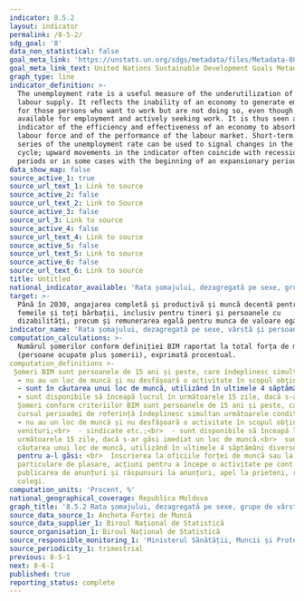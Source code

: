 ```yaml
---
indicator: 8.5.2
layout: indicator
permalink: /8-5-2/
sdg_goal: '8'
data_non_statistical: false
goal_meta_link: 'https://unstats.un.org/sdgs/metadata/files/Metadata-08-05-02.pdf '
goal_meta_link_text: United Nations Sustainable Development Goals Metadata (PDF 383 KB)
graph_type: line
indicator_definition: >-
  The unemployment rate is a useful measure of the underutilization of the
  labour supply. It reflects the inability of an economy to generate employment
  for those persons who want to work but are not doing so, even though they are
  available for employment and actively seeking work. It is thus seen as an
  indicator of the efficiency and effectiveness of an economy to absorb its
  labour force and of the performance of the labour market. Short-term time
  series of the unemployment rate can be used to signal changes in the business
  cycle; upward movements in the indicator often coincide with recessionary
  periods or in some cases with the beginning of an expansionary period as
data_show_map: false
source_active_1: true
source_url_text_1: Link to source
source_active_2: false
source_url_text_2: Link to Source
source_active_3: false
source_url_3: Link to source
source_active_4: false
source_url_text_4: Link to source
source_active_5: false
source_url_text_5: Link to source
source_active_6: false
source_url_text_6: Link to source
title: Untitled
national_indicator_available: 'Rata șomajului, dezagregată pe sexe, grupe de vârstă și  dizabilitate'
target: >-
  Până în 2030, angajarea completă și productivă și muncă decentă pentru toate
  femeile și toți bărbații, inclusiv pentru tineri și persoanele cu
  dizabilități, precum și remunerarea egală pentru munca de valoare egală
indicator_name: 'Rata șomajului, dezagregată pe sexe, vârstă și persoane cu dizabilități'
computation_calculations: >-
  Numărul șomerilor conform definiției BIM raportat la total forța de muncă
  (persoane ocupate plus șomerii), exprimată procentual.
computation_definitions >-
 Șomeri BIM sunt persoanele de 15 ani și peste, care îndeplinesc simultan următoarele condiții:<br> 
  - nu au un loc de muncă şi nu desfăşoară o activitate în scopul obţinerii unor venituri;<br> 
  - sunt în căutarea unui loc de muncă, utilizând în ultimele 4 săptămâni diverse metode pentru a-l găsi: înscrierea la Agenția Națională pentru Ocuparea Forței de Muncă sau la agenţii private de ocupare, acţiuni pentru a începe o activitate pe cont propriu, publicarea de anunţuri şi răspunsuri la anunţuri, apel la prieteni, rude, colegi, sindicate etc.;<br> 
  - sunt disponibile să înceapă lucrul în următoarele 15 zile, dacă s-ar găsi imediat un loc de muncă.
  Șomeri conform criteriilor BIM sunt persoanele de 15 ani și peste, care în
  cursul perioadei de referință îndeplinesc simultan următoarele condiții:<br> 
  - nu au un loc de muncă și nu desfășoară o activitate în scopul obținerii unor
  venituri;<br>  - sindicate etc.;<br>  - sunt disponibile să înceapă lucrul în
  următoarele 15 zile, dacă s-ar găsi imediat un loc de muncă.<br>  sunt în
  căutarea unui loc de muncă, utilizând în ultimele 4 săptămâni diverse metode
  pentru a-l găsi: <br>  înscrierea la oficiile forței de muncă sau la agenții
  particulare de plasare, acțiuni pentru a începe o activitate pe cont propriu,
  publicarea de anunțuri și răspunsuri la anunțuri, apel la prieteni, rude,
  colegi.
computation_units: 'Procent, %'
national_geographical_coverage: Republica Moldova
graph_title: '8.5.2 Rata șomajului, dezagregată pe sexe, grupe de vârstă și  dizabilitate'
source_data_source_1: Ancheta Forței de Muncă
source_data_supplier_1: Biroul Național de Statistică
source_organisation_1: Biroul Național de Statistică
source_responsible_monitoring_1: 'Ministerul Sănătății, Muncii și Protecției Sociale'
source_periodicity_1: trimestrial
previous: 8-5-1
next: 8-6-1
published: true
reporting_status: complete
---
```

